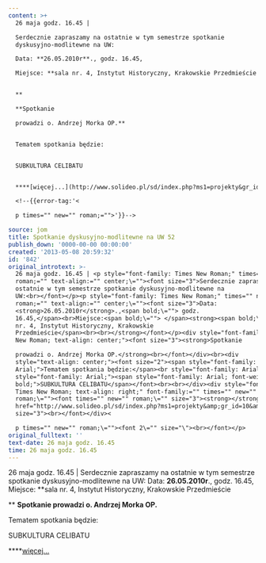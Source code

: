 ```yaml
---
content: >+
  26 maja godz. 16.45 | 

  Serdecznie zapraszamy na ostatnie w tym semestrze spotkanie
  dyskusyjno-modlitewne na UW:

  Data: **26.05.2010r**., godz. 16.45,

  Miejsce: **sala nr. 4, Instytut Historyczny, Krakowskie Przedmieście


  **

  **Spotkanie 

  prowadzi o. Andrzej Morka OP.**


  Tematem spotkania będzie:


  SUBKULTURA CELIBATU


  ****[więcej...](http://www.solideo.pl/sd/index.php?ms1=projekty&gr_id=10&ps_id=422&lang=pl)

  <!--{{error-tag:'<

  p times="" new="" roman;="">'}}-->

source: jom
title: Spotkanie dyskusyjno-modlitewne na UW 52
publish_down: '0000-00-00 00:00:00'
created: '2013-05-08 20:59:32'
id: '842'
original_introtext: >-
  26 maja godz. 16.45 | <p style="font-family: Times New Roman;" times="" new=""
  roman;="" text-align:="" center;\=""><font size="3">Serdecznie zapraszamy na
  ostatnie w tym semestrze spotkanie dyskusyjno-modlitewne na
  UW:<br></font></p><p style="font-family: Times New Roman;" times="" new=""
  roman;="" text-align:="" center;\=""><font size="3">Data:
  <strong>26.05.2010r</strong>.,<span bold;\=""> godz.
  16.45,</span><br>Miejsce:<span bold;\=""> </span><strong><span bold;\="">sala
  nr. 4, Instytut Historyczny, Krakowskie
  Przedmieście</span><br><br></strong></font></p><div style="font-family: Times
  New Roman; text-align: center;"><font size="3"><strong>Spotkanie 

  prowadzi o. Andrzej Morka OP.</strong><br></font></div><br><div
  style="text-align: center;"><font size="2"><span style="font-family:
  Arial;">Tematem spotkania będzie:</span><br style="font-family: Arial;"><br
  style="font-family: Arial;"><span style="font-family: Arial; font-weight:
  bold;">SUBKULTURA CELIBATU</span></font><br><br></div><div style="font-family:
  Times New Roman; text-align: right;" font-family:="" times="" new="" right;=""
  roman;\=""><font times="" new="" roman;\="" size="3"><strong></strong><a
  href="http://www.solideo.pl/sd/index.php?ms1=projekty&amp;gr_id=10&amp;ps_id=422&amp;lang=pl">więcej...</a></font><font
  size="3"><br></font></div><

  p times="" new="" roman;\=""><font 2\="" size="\"><br></font></p>
original_fulltext: ''
text-date: 26 maja godz. 16.45
time: 26 maja godz. 16.45
---
```

26 maja godz. 16.45 | 
Serdecznie zapraszamy na ostatnie w tym semestrze spotkanie dyskusyjno-modlitewne na UW:
Data: **26.05.2010r**., godz. 16.45,
Miejsce: **sala nr. 4, Instytut Historyczny, Krakowskie Przedmieście

**
**Spotkanie 
prowadzi o. Andrzej Morka OP.**

Tematem spotkania będzie:

SUBKULTURA CELIBATU

****[więcej...](http://www.solideo.pl/sd/index.php?ms1=projekty&gr_id=10&ps_id=422&lang=pl)
<!--{{error-tag:'<
p times="" new="" roman;="">'}}-->



<!--{{json:{"created_date":"2013-05-08 20:59:32","publish_down":"0000-00-00 00:00:00","id":"842"}}}-->